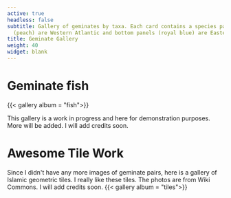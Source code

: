 ```yaml
---
active: true
headless: false
subtitle: Gallery of geminates by taxa. Each card contains a species pair; top panels
  (peach) are Western Atlantic and bottom panels (royal blue) are Eastern Pacific.
title: Geminate Gallery
weight: 40
widget: blank
---
```


# Geminate fish

{{< gallery album = "fish">}}

This gallery is a work in progress and here for demonstration purposes. More will be added. I will add credits soon. 

# Awesome Tile Work

Since I didn't have any more images of geminate pairs, here is a gallery of Islamic geometric tiles. I really like these tiles. The photos are from Wiki Commons. I will add credits soon.
{{< gallery album = "tiles">}}
